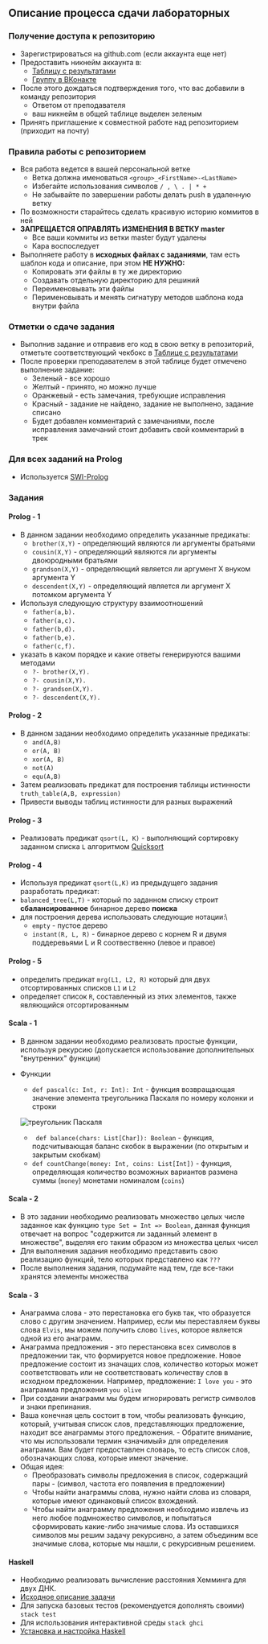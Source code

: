 ## Описание процесса сдачи лабораторных

### Получение доступа к репозиторию
- Зарегистрироваться на github.com (если аккаунта еще нет)
- Предоставить никнейм аккаунта в:
	- [Таблицу с результатами](https://docs.google.com/spreadsheets/d/1Mf7VQlM3iCh_DLuW3uUuCB_nmAeS6EscR0BsIoZ4sNY)
	- [Группу в ВКонакте](https://vk.com/topic-130670659_46086868)
- После этого дождаться подтверждения того, что вас добавили в команду репозитория
	- Ответом от преподавателя
	- ваш никнейм в общей таблице выделен зеленым
- Принять приглашение к совместной работе над репозиторием (приходит на почту)
### Правила работы с репозиторием
- Вся работа ведется в вашей персональной ветке
	- Ветка должна именоваться `<group>_<FirstName>-<LastName>`
	- Избегайте использования символов `/ , \ . | * +`
	- Не забывайте по завершении работы делать push в удаленную ветку
- По возможности старайтесь сделать красивую историю коммитов в ней
- **ЗАПРЕЩАЕТСЯ ОПРАВЛЯТЬ ИЗМЕНЕНИЯ В ВЕТКУ master**
	- Все ваши коммиты из ветки master будут удалены
	- Кара воспоследует
- Выполняете работу в **исходных файлах с заданиями**, там есть шаблон кода и описание, при этом **НЕ НУЖНО:**
	- Копировать эти файлы в ту же директорию
	- Создавать отдельную директорию для решиний
	- Переименовывать эти файлы
	- Перименовывать и менять сигнатуру методов шаблона кода внутри файла
### Отметки о сдаче задания
- Выполнив задание и отправив его код в свою ветку в репозиторий, отметьте соответствующий чекбокс в [Таблице с результатами](https://docs.google.com/spreadsheets/d/1Mf7VQlM3iCh_DLuW3uUuCB_nmAeS6EscR0BsIoZ4sNY)
- После проверки преподавателем в этой таблице будет отмечено выполнение задание:
	- Зеленый - все хорошо
	- Желтый - принято, но можно лучше
	- Оранжевый - есть замечания, требующие исправления
	- Красный - задание не найдено, задание не выполнено, задание списано
	- Будет добавлен комментарий с замечаниями, после исправления замечаний стоит добавить свой комментарий в трек
### Для всех заданий на Prolog
- Используется [SWI-Prolog](https://www.swi-prolog.org/)
### Задания
#### Prolog - 1
- В данном задании необходимо определить указанные предикаты:
	- ```brother(X,Y)```    -  определяющий являются ли аргументы братьями
	- ```cousin(X,Y)```     -  определяющий являются ли аргументы двоюродными братьями
	- ```grandson(X,Y)```   -  определяющий является ли аргумент Х внуком аргумента Y
	- ```descendent(X,Y)``` -  определяющий является ли аргумент X потомком аргумента Y
- 	Используя следующую структуру взаимоотношений
	- ```father(a,b).```              
	- ```father(a,c).```
	- ```father(b,d).```
	- ```father(b,e).```
	- ```father(c,f). ```
- указать в каком порядке и какие ответы генерируются вашими методами
	- ```?- brother(X,Y).```
	- ```?- cousin(X,Y).```
	- ```?- grandson(X,Y).```
	- ```?- descendent(X,Y).```
#### Prolog - 2
- В данном задании необходимо определить указанные предикаты:
	- ```and(A,B)```
	- ```or(A, B)```
	- ```xor(A, B)```
	- ```not(A)```
	- ```equ(A,B)```
- Затем реализовать предикат для построения таблицы истинности ```truth_table(A,B, expression)```
- Привести выводы таблиц истинности для разных выражений
#### Prolog - 3
- Реализовать предикат ```qsort(L, K)``` - выполняющий сортировку заданном списка ```L``` алгоритмом [Quicksort](https://en.wikipedia.org/wiki/Quicksort)
#### Prolog - 4
- Используя предикат ```qsort(L,K)``` из предыдущего задания разработать предикат:
- ```balanced_tree(L,T)``` - который по заданном списку строит **сбалансированное** бинарное дерево **поиска**
- для построения дерева использовать следующие  нотации:\
	- ```empty``` - пустое дерево 
	- ```instant(R, L, R)``` - бинарное дерево с корнем R и двумя поддеревьями L и R соотвественно (левое и правое)
#### Prolog - 5
- определить предикат ```mrg(L1, L2, R)``` который для двух отсортированных списков ```L1``` и ```L2``` 
- определяет список ```R```, составленный из этих элементов, также являющийся отсортированным
#### Scala  - 1
- В данном задании необходимо реализовать простые функции, используя рекурсию (допускается использование дополнительных "внутренних" функции)
- Функции
	- `def pascal(c: Int, r: Int): Int` - функция возвращающая значение элемента треугольника Паскаля по номеру колонки и строки
  
	![треугольник Паскаля](https://upload.wikimedia.org/wikipedia/commons/7/71/%D0%A2%D1%80%D0%B5%D1%83%D0%B3%D0%BE%D0%BB%D1%8C%D0%BD%D0%B8%D0%BA_%D0%9F%D0%B0%D1%81%D0%BA%D0%B0%D0%BB%D1%8F.png)
	- ` def balance(chars: List[Char]): Boolean` - функция, подсчитывающая баланс скобок в выражении (по открытым и закрытым скобкам)
	- `def countChange(money: Int, coins: List[Int])` - функция, определяющая количество возможных вариантов размена суммы (`money`) монетами номиналом (`coins`)
#### Scala  - 2
- В это задании необходимо реализовать множество целых числе заданное как функцию `type Set = Int => Boolean`, данная функция отвечает на вопрос "содержится ли заданный элемент в множестве", выделяя его таким образом из множества целых чисел
- Для выполнения задания необходимо представить свою реализацию функций, тело которых представлено как `???`
- После выполнения задания, подумайте над тем, где все-таки хранятся элементы множества
#### Scala  - 3
- Анаграмма слова - это перестановка его букв так, что образуется слово с другим значением. Например, если мы переставляем буквы слова `Elvis`, мы можем получить слово `lives`, которое является одной из его анаграмм.
- Анаграмма предложения - это перестановка всех символов в предложении так, что формируется новое предложение. Новое предложение состоит из значащих слов, количество которых может соответствовать или не соответствовать количеству слов в исходном предложении. Например, предложение: `I love you` - это анаграмма предложения `you olive` 
- При создании анаграмм мы будем игнорировать регистр символов и знаки препинания.
- Ваша конечная цель состоит в том, чтобы реализовать функцию, который, учитывая список слов, представляющих предложение, находит все анаграммы этого предложения. - Обратите внимание, что мы использовали термин «значимый» для определения анаграмм. Вам будет предоставлен словарь, то есть список слов, обозначающих слова, которые имеют значение.
- Общая идея:
	- Преобразовать символы предложения в список, содержащий пары - (символ, частота его появления в предложении)
	- Чтобы найти анаграммы слова, нужно найти слова из словаря, которые имеют одинаковый список вхождений. 
	- Чтобы найти анаграмму предложения необходимо извлечь из него любое подмножество символов, и попытаться сформировать какие-либо значимые слова. Из оставшихся символов мы решим задачу рекурсивно, а затем объединим все значимые слова, которые мы нашли, с рекурсивным решением.
#### Haskell
- Необходимо реализовать вычисление расстояния Хемминга для двух ДНК.
- [Исходное описание задачи](http://rosalind.info/problems/hamm/)
- Для запуска базовых тестов (рекомендуется дополнять своими) `stack test`
 - Для использования интерактивной среды `stack ghci`
- [Установка и настройка Haskell](https://www.haskell.org/downloads)

